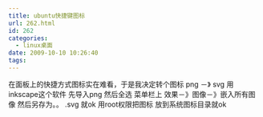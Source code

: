 ```yaml
---
title: ubuntu快捷键图标
url: 262.html
id: 262
categories:
  - linux桌面
date: 2009-10-10 10:26:40
tags:
---
```


在面板上的快捷方式图标实在难看，于是我决定转个图标 png －》 svg 用inkscape这个软件 先导入png 然后全选 菜单栏上 效果－》图像－》嵌入所有图像 然后另存为。。 .svg 就ok 用root权限把图标 放到系统图标目录就ok
